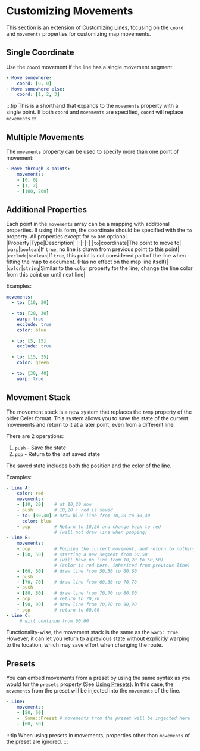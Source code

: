 # Customizing Movements
This section is an extension of [Customizing Lines](./customizing-lines.md),
focusing on the `coord` and `movements` properties for customizing map movements.

## Single Coordinate
Use the `coord` movement if the line has a single movement segment:
```yaml
- Move somewhere:
    coord: [0, 0]
- Move somewhere else:
    coord: [1, 2, 3]
```
:::tip
This is a shorthand that expands to the `movements` property with a single point.
If both `coord` and `movements` are specified, `coord` will replace `movements`
:::

## Multiple Movements
The `movements` property can be used to specify more than one point of movement:
```yaml
- Move through 3 points:
    movements:
    - [0, 0]
    - [1, 2]
    - [100, 200]
```

## Additional Properties
Each point in the `movements` array can be a mapping with additional properties.
If using this form, the coordinate should be specified with the `to` property.
All properties except for `to` are optional.
|Property|Type|Description|
|-|-|-|
|`to`|coordinate|The point to move to|
|`warp`|`boolean`|If `true`, no line is drawn from previous point to this point|
|`exclude`|`boolean`|If `true`, this point is not considered part of the line when fitting the map to document. (Has no effect on the map line itself)|
|`color`|`string`|Similar to the `color` property for the line, change the line color from this point on until next line|

Examples:
```yaml
movements:
  - to: [10, 20]

  - to: [20, 30]
    warp: true
    exclude: true
    color: blue

  - to: [5, 15]
    exclude: true

  - to: [15, 25]
    color: green

  - to: [30, 40]
    warp: true
```

## Movement Stack
The movement stack is a new system that replaces the `temp` property of the
older Celer format. This system allows you to save the state of the current movements
and return to it at a later point, even from a different line.

There are 2 operations:
1. `push` - Save the state
2. `pop` - Return to the last saved state

The saved state includes both the position and the color of the line.

Examples:
```yaml
- Line A:
    color: red
    movements:
    - [10, 20]    # at 10,20 now
    - push        # 10,20 + red is saved
    - to: [30,40] # Draw blue line from 10,20 to 30,40
      color: blue
    - pop         # Return to 10,20 and change back to red
                  # (will not draw line when popping)
- Line B:
    movements:
    - pop         # Popping the current movement, and return to nothing
    - [50, 50]    # starting a new segment from 50,50
                  # (will have no line from 10,20 to 50,50)
                  # (color is red here, inherited from previous line)
    - [60, 60]    # draw line from 50,50 to 60,60
    - push
    - [70, 70]    # draw line from 60,60 to 70,70
    - push
    - [80, 80]    # draw line from 70,70 to 80,80
    - pop         # return to 70,70
    - [90, 90]    # draw line from 70,70 to 90,90
    - pop         # return to 60,60
- Line C:
     # will continue from 60,60
```

Functionality-wise, the movement stack is the same as the `warp: true`. However,
it can let you return to a previous state without explicitly warping to the location,
which may save effort when changing the route.

## Presets
You can embed movements from a preset by using the same syntax as you would
for the `presets` property (See [Using Presets](./using-presets.md)).
In this case, the `movements` from the preset will be injected
into the `movements` of the line.
```yaml
- Line:
    movements:
    - [50, 50]
    - _Some::Preset # movements from the preset will be injected here
    - [60, 60]
```
:::tip
When using presets in movements, properties other than `movements` of the
preset are ignored.
:::
